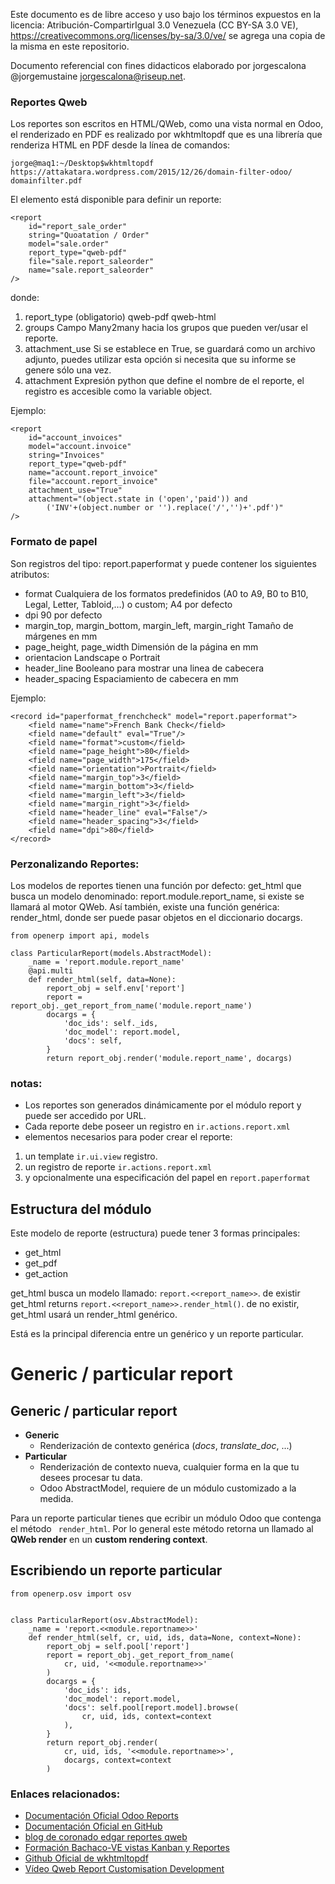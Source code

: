 Este documento es de libre acceso y uso bajo los términos expuestos en la licencia: Atribución-CompartirIgual 3.0 Venezuela (CC BY-SA 3.0 VE), https://creativecommons.org/licenses/by-sa/3.0/ve/ se agrega una copia de la misma en este repositorio.

Documento referencial con fines didacticos elaborado por jorgescalona @jorgemustaine jorgescalona@riseup.net.

### Reportes Qweb

Los reportes son escritos en HTML/QWeb, como una vista normal en Odoo, el renderizado en PDF es realizado por wkhtmltopdf que es una librería que renderiza HTML en PDF desde la línea de comandos:

`jorge@maq1:~/Desktop$wkhtmltopdf https://attakatara.wordpress.com/2015/12/26/domain-filter-odoo/ domainfilter.pdf`

El elemento <report> está disponible para definir un reporte:

```
<report
	id="report_sale_order"
    string="Quoatation / Order"
    model="sale.order"
    report_type="qweb-pdf"
    file="sale.report_saleorder"
    name="sale.report_saleorder"
/>

```
donde:

1. report_type (obligatorio)
	qweb-pdf
	qweb-html
1. groups
	Campo Many2many hacia los grupos que pueden ver/usar el reporte.
1. attachment_use
	Si se establece en True, se guardará como un archivo adjunto, puedes utilizar 	esta opción si necesita que su informe se genere sólo una vez.
1. attachment
	Expresión python que define el nombre de el reporte, el registro es accesible 	como la variable object.

Ejemplo:
```
<report
    id="account_invoices"
    model="account.invoice"
    string="Invoices"
    report_type="qweb-pdf"
    name="account.report_invoice"
    file="account.report_invoice"
    attachment_use="True"
    attachment="(object.state in ('open','paid')) and
        ('INV'+(object.number or '').replace('/','')+'.pdf')"
/>

```
### Formato de papel
Son registros del tipo: report.paperformat y puede contener los siguientes atributos:

* format
	Cualquiera de los formatos predefinidos (A0 to A9, B0 to B10, Legal, Letter, 	Tabloid,…) o custom; A4 por defecto
* dpi
	90 por defecto
* margin_top, margin_bottom, margin_left, margin_right
	Tamaño de márgenes en mm
* page_height, page_width
	Dimensión de la página en mm
* orientacion
	Landscape o Portrait
* header_line
	Booleano para mostrar una linea de cabecera
* header_spacing
	Espaciamiento de cabecera en mm

Ejemplo:

```
<record id="paperformat_frenchcheck" model="report.paperformat">
    <field name="name">French Bank Check</field>
    <field name="default" eval="True"/>
    <field name="format">custom</field>
    <field name="page_height">80</field>
    <field name="page_width">175</field>
    <field name="orientation">Portrait</field>
    <field name="margin_top">3</field>
    <field name="margin_bottom">3</field>
    <field name="margin_left">3</field>
    <field name="margin_right">3</field>
    <field name="header_line" eval="False"/>
    <field name="header_spacing">3</field>
    <field name="dpi">80</field>
</record>

```
### Perzonalizando Reportes:
Los modelos de reportes tienen una función por defecto: get_html que busca un modelo denominado: report.module.report_name, si existe se llamará al motor QWeb. Así también, existe una función genérica: render_html, donde ser puede pasar objetos en el diccionario docargs.

```
from openerp import api, models
 
class ParticularReport(models.AbstractModel):
    _name = 'report.module.report_name'
    @api.multi
    def render_html(self, data=None):
        report_obj = self.env['report']
        report = report_obj._get_report_from_name('module.report_name')
        docargs = {
            'doc_ids': self._ids,
            'doc_model': report.model,
            'docs': self,
        }
        return report_obj.render('module.report_name', docargs)

```
### notas:
* Los reportes son generados dinámicamente por el módulo report y puede ser accedido por URL.
* Cada reporte debe poseer un registro en `ir.actions.report.xml`
* elementos necesarios para poder crear el reporte:
1. un template `ir.ui.view` registro.
1. un registro de reporte `ir.actions.report.xml`
1. y opcionalmente una especificación del papel en `report.paperformat`

Estructura del módulo
-----------------------

Este modelo de reporte (estructura) puede tener 3 formas principales:
* get_html
* get_pdf
* get_action

get_html busca un modelo llamado: `report.<<report_name>>`. de existir get_html
returns `report.<<report_name>>.render_html()`. de no existir, get_html usará un  render_html genérico.

Está es la principal diferencia entre un genérico y un reporte particular.

Generic / particular report
===========================

Generic / particular report
---------------------------
* **Generic**
    * Renderización de contexto genérica (*docs*, *translate_doc*, ...)
* **Particular**
    * Renderización de contexto nueva, cualquier forma en la que tu desees procesar tu data.
    * Odoo AbstractModel, requiere de un módulo customizado a la medida.

Para un reporte particular tienes que ecribir un módulo Odoo que contenga el método ` render_html`. Por lo general este método retorna un llamado al **QWeb render** en un **custom rendering context**. 

Escribiendo un reporte particular
---------------------------------



    from openerp.osv import osv


    class ParticularReport(osv.AbstractModel):
        _name = 'report.<<module.reportname>>'
        def render_html(self, cr, uid, ids, data=None, context=None):
            report_obj = self.pool['report']
            report = report_obj._get_report_from_name(
                cr, uid, '<<module.reportname>>'
            )
            docargs = {
                'doc_ids': ids,
                'doc_model': report.model,
                'docs': self.pool[report.model].browse(
                    cr, uid, ids, context=context
                ),
            }
            return report_obj.render(
                cr, uid, ids, '<<module.reportname>>',
                docargs, context=context
            )



### Enlaces relacionados:

* [Documentación Oficial Odoo Reports](https://www.odoo.com/documentation/9.0/reference/reports.html)
* [Documentación Oficial en GitHub](https://github.com/odoo/odoodays-2014/blob/master/v8_reporting_engine/index.rst)
* [blog de coronado edgar reportes qweb](https://coronadoedgar.wordpress.com/2015/05/15/reportes-qweb/)
* [Formación Bachaco-VE vistas Kanban y Reportes](https://github.com/Bachaco-ve/formacion-bachaco/blob/master/capitulo_viii_qweb.md)
* [Github Oficial de wkhtmltopdf](https://github.com/wkhtmltopdf)
* [Vídeo Qweb Report Customisation Development](https://www.youtube.com/watch?v=tCAUm3MWYzk)








